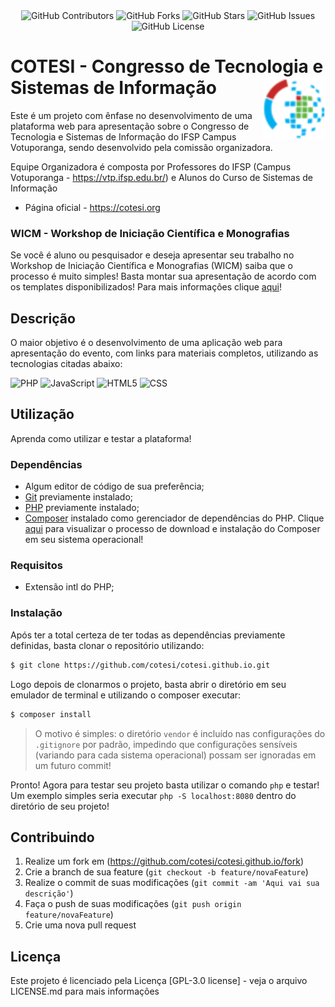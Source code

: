<div align="center">
  <img alt="GitHub Contributors" src="https://img.shields.io/github/contributors/cotesi/cotesi.github.io?style=for-the-badge">
  <img alt="GitHub Forks" src="https://img.shields.io/github/forks/cotesi/cotesi.github.io?style=for-the-badge">
  <img alt="GitHub Stars" src="https://img.shields.io/github/stars/cotesi/cotesi.github.io?style=for-the-badge">
  <img alt="GitHub Issues" src="https://img.shields.io/github/issues/cotesi/cotesi.github.io?style=for-the-badge">
  <img alt="GitHub License" src="https://img.shields.io/github/license/cotesi/cotesi.github.io?style=for-the-badge">
</div>

# **COTESI** - Congresso de Tecnologia e Sistemas de Informação <img align="right" src="public/ico/favicon.png" width="100">

Este é um projeto com ênfase no desenvolvimento de uma plataforma web para apresentação sobre o Congresso de Tecnologia e Sistemas de Informação do IFSP Campus Votuporanga, sendo desenvolvido pela comissão organizadora.

Equipe Organizadora é composta por Professores do IFSP (Campus Votuporanga - https://vtp.ifsp.edu.br/) e Alunos do Curso de Sistemas de Informação 
<br />
* Página oficial - https://cotesi.org

### WICM - Workshop de Iniciação Científica e Monografias

Se você é aluno ou pesquisador e deseja apresentar seu trabalho no Workshop de Iniciação Científica e Monografias (WICM) saiba que o processo é muito simples! Basta montar sua apresentação de acordo com os templates disponibilizados! Para mais informações clique [aqui](https://cotesi.org/#wicm)!

## Descrição

O maior objetivo é o desenvolvimento de uma aplicação web para apresentação do evento, com links para materiais completos, utilizando as tecnologias citadas abaixo:

  ![PHP](https://img.shields.io/badge/-PHP-333333?style=flat&logo=php)
  ![JavaScript](https://img.shields.io/badge/-JavaScript-333333?style=flat&logo=javascript)
  ![HTML5](https://img.shields.io/badge/-HTML5-333333?style=flat&logo=HTML5)
  ![CSS](https://img.shields.io/badge/-CSS-333333?style=flat&logo=CSS3&logoColor=1572B6)

## Utilização

Aprenda como utilizar e testar a plataforma!

### Dependências

  - Algum editor de código de sua preferência;
  - [Git](https://git-scm.com/) previamente instalado;
  - [PHP](https://www.php.net) previamente instalado;
  - [Composer](https://getcomposer.org) instalado como gerenciador de dependências do PHP. Clique [aqui](https://getcomposer.org/download) para visualizar o processo de download e instalação do Composer em seu sistema operacional!
  
### Requisitos

  - Extensão intl do PHP;

### Instalação

Após ter a total certeza de ter todas as dependências previamente definidas, basta clonar o repositório utilizando:

```sh
$ git clone https://github.com/cotesi/cotesi.github.io.git
```

Logo depois de clonarmos o projeto, basta abrir o diretório em seu emulador de terminal e utilizando o composer executar:

```sh
$ composer install
```
> O motivo é simples: o diretório `vendor` é incluído nas configurações do `.gitignore` por padrão, impedindo que configurações sensíveis (variando para cada sistema operacional) possam ser ignoradas em um futuro commit!

Pronto! Agora para testar seu projeto basta utilizar o comando `php` e testar! Um exemplo simples seria executar `php -S localhost:8080` dentro do diretório de seu projeto!

## Contribuindo

1. Realize um fork em (<https://github.com/cotesi/cotesi.github.io/fork>)
2. Crie a branch de sua feature (`git checkout -b feature/novaFeature`)
3. Realize o commit de suas modificações (`git commit -am 'Aqui vai sua descrição'`)
4. Faça o push de suas modificações (`git push origin feature/novaFeature`)
5. Crie uma nova pull request

## Licença

Este projeto é licenciado pela Licença [GPL-3.0 license] - veja o arquivo LICENSE.md para mais informações
